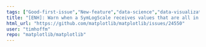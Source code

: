 ```yaml
---
tags: ["Good-first-issue","New-feature","data-science","data-visualization","gtk","matplotlib","plotting","python","qt","tk","wx"]
title: "[ENH]: Warn when a SymLogScale receives values that are all in the linear regime"
html_url: "https://github.com/matplotlib/matplotlib/issues/24550"
user: "timhoffm"
repo: "matplotlib/matplotlib"
---
```


